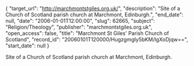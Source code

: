 {
  "target_url": "http://marchmontstgiles.org.uk/", 
  "description": "Site of a Church of Scotland parish church at Marchmont, Edinburgh.", 
  "end_date": null, 
  "date": "2006-01-01T12:00:00", 
  "slug": 62665, 
  "subject": "Religion/Theology", 
  "publisher": "marchmontstgiles.org.uk", 
  "open_access": false, 
  "title": "Marchmont St Giles' Parish Church of Scotland", 
  "record_id": "20060101T120000/HugzgmgIy5bKM/lgXoDjqw==", 
  "start_date": null
}

Site of a Church of Scotland parish church at Marchmont, Edinburgh.
